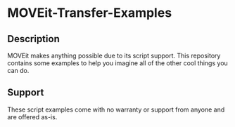 # MOVEit-Transfer-Examples

## Description
MOVEit makes anything possible due to its script support. This repository contains some examples to help you imagine all of the other cool things you can do.

## Support
These script examples come with no warranty or support from anyone and are offered as-is.

